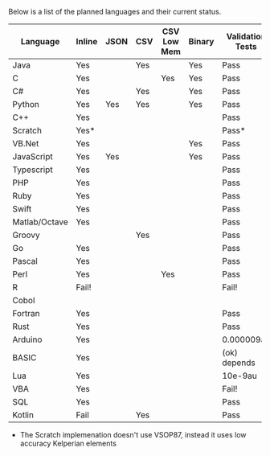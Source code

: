 Below is a list of the planned languages and their current status.

Language     |Inline|JSON|CSV|CSV Low Mem|Binary|Validation Tests|Alt Az Reduction Example
-------------|------|----|---|-----------|------|----------------|--------------
Java         |Yes   |    |Yes|           |Yes   |Pass            |
C            |Yes   |    |   |Yes        |Yes   |Pass            |
C#           |Yes   |    |Yes|           |Yes   |Pass            |
Python       |Yes   |Yes |Yes|           |Yes   |Pass            |
C++          |Yes   |    |   |           |      |Pass            |
Scratch      |Yes*  |    |   |           |      |Pass*           |Yes*
VB.Net       |Yes   |    |   |           |Yes   |Pass            |
JavaScript   |Yes   |Yes |   |           |Yes   |Pass            |Yes
Typescript   |Yes   |    |   |           |      |Pass
PHP          |Yes   |    |   |           |      |Pass            |
Ruby         |Yes   |    |   |           |      |Pass            |
Swift        |Yes   |    |   |           |      |Pass            |
Matlab/Octave|Yes   |    |   |           |      |Pass            |
Groovy       |      |    |Yes|           |      |Pass            |
Go           |Yes   |    |   |           |      |Pass            |
Pascal       |Yes   |    |   |           |      |Pass            |
Perl         |Yes   |    |   |Yes        |      |Pass            |
R            |Fail! |    |   |           |      |Fail!           |
Cobol        |      |    |   |           |      |                |
Fortran      |Yes   |    |   |           |      |Pass            |
Rust         |Yes   |    |   |           |      |Pass            |
Arduino      |Yes   |    |   |           |      |0.000009au      |
BASIC        |Yes   |    |   |           |      |(ok) depends    |
Lua          |Yes   |    |   |           |      |10e-9au         |
VBA          |Yes   |    |   |           |      |Fail!           |
SQL          |Yes   |    |   |           |      |Pass            |
Kotlin       |Fail  |    |Yes|           |      |Pass            |

* The Scratch implemenation doesn't use VSOP87, instead it uses low accuracy Kelperian elements